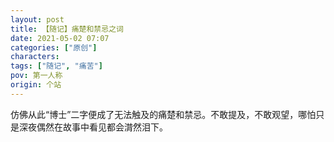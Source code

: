```yaml
---
layout: post
title: 【随记】痛楚和禁忌之词
date: 2021-05-02 07:07
categories: ["原创"]
characters: 
tags: ["随记", "痛苦"]
pov: 第一人称
origin: 个站
---
```


仿佛从此“博士”二字便成了无法触及的痛楚和禁忌。不敢提及，不敢观望，哪怕只是深夜偶然在故事中看见都会潸然泪下。
